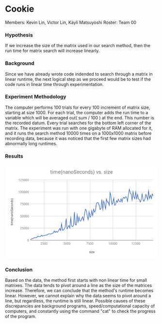 # Cookie
Members: Kevin Lin, Victor Lin, Kayli Matsuyoshi
Roster: Team 00

### Hypothesis
If we increase the size of the matrix used in our search method, then the run time for matrix search will increase linearly.

### Background
Since we have already wrote code indended to search through a matrix in linear runtime, the next logical step as we proceed would be to test if the code runs in linear time through experimentation. 

### Experiment Methodology
The computer performs 100 trials for every 100 increment of matrix size, starting at size 1000. For each trial, the computer adds the run time to a variable which will be averaged out( sum / 100 ) at the end. This number is the recorded datum.  Every trial searches for the bottom left corner of the matrix.
The experiment was run with one gigabyte of RAM allocated for it, and it runs the search method 10000 times on a 1000x1000 matrix before recording data, because it was noticed that the first few matrix sizes had abnormally long runtimes.

### Results
![dataGraph](chart.png)

### Conclusion
Based on the data, the method first starts with non linear time for small matrixes. The data tends to pivot around a line as the size of the matrices increase. Therefore, we can conclude that the method's runtime becomes linear. However, we cannot explain why the data seems to pivot around a line, but regardless, the runtime is still linear. Possible causes of these discrepancies are background programs, speed/computational capacity of computers, and constantly using the command "cat" to check the progress of the program. 
